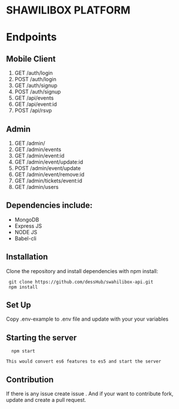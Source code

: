 
# SHAWILIBOX PLATFORM

# Endpoints

## Mobile Client

   1. GET  /auth/login
   2. POST /auth/login
   3. GET  /auth/signup
   4. POST /auth/signup
   5. GET  /api/events
   6. GET  /api/event:id
   7. POST /api/rsvp

## Admin 

   1. GET /admin/
   2. GET /admin/events
   3. GET /admin/event:id
   4. GET /admin/event/update:id
   5. POST /admin/event/update
   6. GET  /admin/event/remove:id
   6. GET /admin/tickets/event:id
   7. GET /admin/users

## Dependencies include: 
  * MongoDB
  * Express JS
  * NODE JS
  * Babel-cli
  
  ## Installation
  
  Clone the repository and install dependencies with npm install:
  
     git clone https://github.com/dessHub/swahilibox-api.git
     npm install
     
 ## Set Up
 
  Copy .env-example to .env file and update with your your variables
  
## Starting the server

      npm start
    
    This would convert es6 features to es5 and start the server
    
## Contribution 

   If there is any issue create issue . 
   And if your want to contribute fork, update and create a pull request.
    





